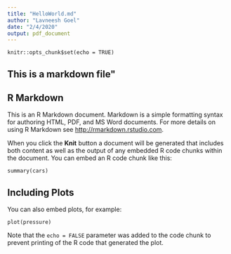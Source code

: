 ```yaml
---
title: "HelloWorld.md"
author: "Lavneesh Goel"
date: "2/4/2020"
output: pdf_document
---
```


```{r setup, include=FALSE}
knitr::opts_chunk$set(echo = TRUE)
```
## This is a markdown file"
## R Markdown

This is an R Markdown document. Markdown is a simple formatting syntax for authoring HTML, PDF, and MS Word documents. For more details on using R Markdown see <http://rmarkdown.rstudio.com>.

When you click the **Knit** button a document will be generated that includes both content as well as the output of any embedded R code chunks within the document. You can embed an R code chunk like this:

```{r cars}
summary(cars)
```

## Including Plots

You can also embed plots, for example:

```{r pressure, echo=FALSE}
plot(pressure)
```

Note that the `echo = FALSE` parameter was added to the code chunk to prevent printing of the R code that generated the plot.
